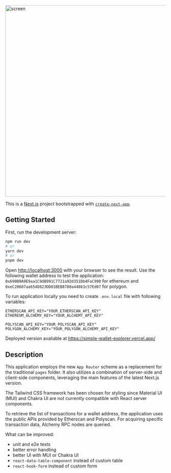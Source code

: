 <image width="600" src="/public/screen.png" alt="screen">

This is a [Next.js](https://nextjs.org/) project bootstrapped with [`create-next-app`](https://github.com/vercel/next.js/tree/canary/packages/create-next-app).

## Getting Started

First, run the development server:

```bash
npm run dev
# or
yarn dev
# or
pnpm dev
```

Open [http://localhost:3000](http://localhost:3000) with your browser to see the result.
Use the following wallet address to test the application: `0x690B9A9E9aa1C9dB991C7721a92d351Db4FaC990` for ethereum and `0xeC20607aa654D823DD01BEB8780a44863c57Ed07` for polygon.

To run application locally you need to create `.env.local` file with following variables:

```
ETHERSCAN_API_KEY="YOUR_ETHERSCAN_API_KEY"
ETHEREUM_ALCHEMY_KEY="YOUR_ALCHEMY_API_KEY"

POLYSCAN_API_KEY="YOUR_POLYSCAN_API_KEY"
POLYGON_ALCHEMY_KEY="YOUR_POLYGON_ALCHEMY_API_KEY"
```

Deployed version avaliable at https://simple-wallet-explorer.vercel.app/

## Description
This application employs the new `App Router` scheme as a replacement for the traditional `pages` folder. It also utilizes a combination of server-side and client-side components, leveraging the main features of the latest Next.js version.

The Tailwind CSS framework has been chosen for styling since Material UI (MUI) and Chakra UI are not currently compatible with React server components.

To retrieve the list of transactions for a wallet address, the application uses the public APIs provided by Etherscan and Polyscan. For acquiring specific transaction data, Alchemy RPC nodes are queried.


What can be improved:
- unit and e2e tests
- better error handling
- better UI with MUI or Chakra UI
- `react-data-table-component` instead of custom table
- `react-hook-form` instead of custom form





